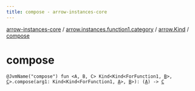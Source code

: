 ```yaml
---
title: compose - arrow-instances-core
---
```


[arrow-instances-core](../../index.html) / [arrow.instances.function1.category](../index.html) / [arrow.Kind](index.html) / [compose](./compose.html)

# compose

`@JvmName("compose") fun <A, B, C> Kind<Kind<ForFunction1, `[`B`](compose.html#B)`>, `[`C`](compose.html#C)`>.compose(arg1: Kind<Kind<ForFunction1, `[`A`](compose.html#A)`>, `[`B`](compose.html#B)`>): (`[`A`](compose.html#A)`) -> `[`C`](compose.html#C)